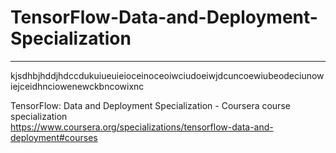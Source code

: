 # TensorFlow-Data-and-Deployment-Specialization
*************************************************************

kjsdhbjhddjhdccdukuiueuieioceinoceoiwciudoeiwjdcuncoewiubeodeciunowiejceidhnciowenewckbncowixnc

TensorFlow: Data and Deployment Specialization - Coursera course specialization   
https://www.coursera.org/specializations/tensorflow-data-and-deployment#courses


